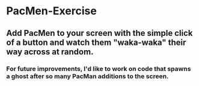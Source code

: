 # PacMen-Exercise
## Add PacMen to your screen with the simple click of a button and watch them "waka-waka" their way across at random. 
### For future improvements, I'd like to work on code that spawns a ghost after so many PacMan additions to the screen.
